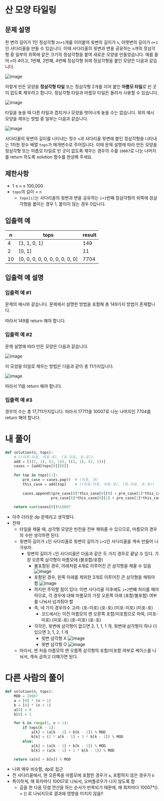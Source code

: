 # 산 모양 타일링
## 문제 설명
한 변의 길이가 1인 정삼각형 `2n+1`개를 이어붙여 윗변의 길이가 `n`, 아랫변의 길이가 `n+1`인 사다리꼴을 만들 수 있습니다. 이때 사다리꼴의 윗변과 변을 공유하는 `n`개의 정삼각형 중 일부의 위쪽에 같은 크기의 정삼각형을 붙여 새로운 모양을 만들었습니다. 예를 들어 `n`이 4이고, 1번째, 2번째, 4번째 정삼각형 위에 정삼각형을 붙인 모양은 다음과 같습니다.

![image](https://github.com/user-attachments/assets/468c2b31-3906-4a46-877a-7ea2d93d6615)

이렇게 만든 모양을 **정삼각형 타일** 또는 정삼각형 2개를 이어 붙인 **마름모 타일**로 빈 곳이 없도록 채우려고 합니다. 정삼각형 타일과 마름모 타일은 돌려서 사용할 수 있습니다.

![image](https://github.com/user-attachments/assets/932e9c2f-ee14-444a-b410-1ac9af0df455)

타일을 놓을 때 다른 타일과 겹치거나 모양을 벗어나게 놓을 수는 없습니다. 위의 예시 모양을 채우는 방법 중 일부는 다음과 같습니다.

![image](https://github.com/user-attachments/assets/5b90c5f3-a71d-465b-8f87-a07f4d603418)

사다리꼴의 윗변의 길이를 나타내는 정수 `n`과 사다리꼴 윗변에 붙인 정삼각형을 나타내는 1차원 정수 배열 `tops`가 매개변수로 주어집니다. 이때 문제 설명에 따라 만든 모양을 정삼각형 또는 마름모 타일로 빈 곳이 없도록 채우는 경우의 수를 `10007`로 나눈 나머지를 return 하도록 solution 함수를 완성해 주세요.

## 제한사항
- 1 ≤ `n` ≤ 100,000
- `tops`의 길이 = `n`
  - `tops[i]`는 사다리꼴의 윗변과 변을 공유하는 `i+1`번째 정삼각형의 위쪽에 정삼각형을 붙이는 경우 1, 붙이지 않는 경우 0입니다.
  
## 입출력 예
|n|tops|result|
|-|-|-|
|4|[1, 1, 0, 1]|149|
|2|[0, 1]|11|
|10|[0, 0, 0, 0, 0, 0, 0, 0, 0, 0]|7704|

## 입출력 예 설명
### 입출력 예 #1

문제의 예시와 같습니다. 문제에서 설명한 방법을 포함해 총 149가지 방법이 존재합니다.

따라서 149를 return 해야 합니다.

### 입출력 예 #2

문제 설명에 따라 만든 모양은 다음과 같습니다.

![image](https://github.com/user-attachments/assets/dbef694f-b442-4713-ba5f-7abd7fae1938)

이 모양을 타일로 채우는 방법은 다음과 같이 총 11가지입니다.

![image](https://github.com/user-attachments/assets/0837e678-2918-4127-8a6b-5852c5d0bb93)

따라서 11을 return 해야 합니다.

### 입출력 예 #3

경우의 수는 총 17,711가지입니다. 따라서 17711을 10007로 나눈 나머지인 7704를 return 해야 합니다.

# 내 풀이
```python
def solution(n, tops):
    # ((미포-미포, 미포-포), (포-미포, 포-포))
    add = [((2, 1), (1, 1)), ((3, 1), (2, 1))]
    cases = [add[tops[0]][0]]
    
    for top in tops[1:]:
        pre_case = cases.pop()  # (미포, 포)
        this_case = add[top]    # ((미포-미포, 미포-포), (포-미포, 포-포))
        
        cases.append((pre_case[0]*this_case[0][0] + pre_case[1]*this_case[1][0],
                     pre_case[0]*this_case[0][1] + pre_case[1]*this_case[1][1]))    # (미포, 포)
        
    return sum(cases[0])%10007
```
- 아주 더러운 dp 문제라고 생각했다.
- 전략
  - 타일을 채울 때, 삼각형 모양은 빈칸을 전부 채워줄 수 있으므로, 마름모의 경우의 수만 생각하면 된다.
  - 윗변의 길이가 `i`인 사다리꼴로 윗변의 길이가 `i+1`인 사다리꼴을 계속 만들어 나가보자.
    - 윗변의 길이가 `i`인 사다리꼴은 다음과 같은 두 가지 경우로 끝날 수 있다. 가장 오른쪽 삼각형이 마름모에 (불포함/포함)
      - 불포함된 경우, 아래처럼 4개로 이루어진 큰 삼각형을 채울 수 있음
        ![image](https://github.com/user-attachments/assets/0cb4b0dc-e2f2-489c-b793-52e93e722419)
      - 포함된 경우, 왼쪽 아래를 제외한 3개로 이루어진 큰 삼각형을 채워야 함
        ![image](https://github.com/user-attachments/assets/ffc5a8b2-f80a-45c9-89aa-972f8b7688d4)
      - 하지만 주의할 점이 있다: 이번 사다리꼴 이후에도 `i+2`번째 처리를 해야하므로, 각 경우에 대해 마름모의 가장 오른쪽 아래 (포함/불포함) 여부를 나눠서 넘겨줘야 함
      - 즉, 네 가지 경우의수 고려: (포-미포) (포-포) (미포-미포) (미포-포)
        - 코드에서는 이전 마름모의 맨 오른쪽 포함/미포함으로 하여, (미포-미포) (미포-포) (포-미포) (포-포)
      - 각각은, 윗변에 삼각형이 없으면 2, 1, 1, 1 개, 윗변에 삼각형이 하나 더 있으면 3, 1, 2, 1 개
        - 윗변 삼각형 X
          ![image](https://github.com/user-attachments/assets/e9e0a905-6a45-48c5-872e-d87136083e0a)
        - 윗변 삼각형 O
          ![image](https://github.com/user-attachments/assets/e5ccb740-53ba-4dfd-a9be-27d8040e8c09)
  - 따라서, 맨 처음 마름모의 맨 오름쪽 삼각형의 포함/미포함 여부로 케이스를 나눠서, 계속 곱하고 더해가면 된다.
      
# 다른 사람의 풀이
```python
def solution(n, tops):
    MOD = 10007
    a = [0] * (n + 1)
    b = [0] * (n + 1)
    a[0] = 0
    b[0] = 1

    for k in range(1, n + 1):
        if tops[k - 1]:
            a[k] = (a[k - 1] + b[k - 1]) % MOD
            b[k] = (2 * a[k - 1] + 3 * b[k - 1]) % MOD
        else:
            a[k] = (a[k - 1] + b[k - 1]) % MOD
            b[k] = (a[k - 1] + 2 * b[k - 1]) % MOD

    return (a[n] + b[n]) % MOD
```
- 나와 매우 비슷함, dp로 접근
- 전 사다리꼴에서, 맨 오른쪽을 마름모에 포함한 경우가 `a`, 포함하지 않은 경우가 `b`
- 특이하게, 매 회차마다 10007로 나눠서, 오버플로우가 나지 않도록 함
  - 곱을 한 다음 덧셈 연산을 하는 순서가 반복되기 때문에, 매 회차마다 10007*() + () 로 나눠지므로 결과에 영향을 미치지 않음!!
